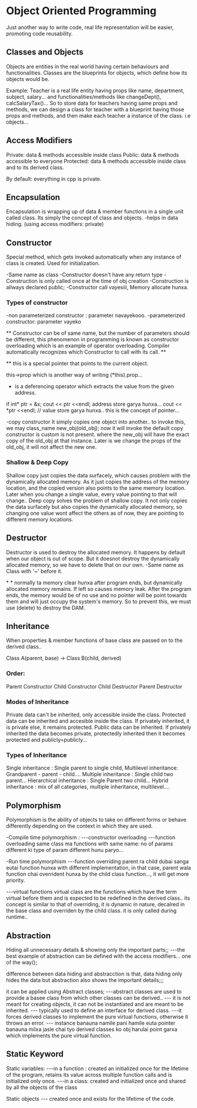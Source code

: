 # Object Oriented Programming

Just another way to write code, real life representation will be easier, promoting code reusability.

## Classes and Objects

Objects are entities in the real world having certain behaviours and functionalities.
Classes are the blueprints for objects, which define how its objects would be.

Example:
Teacher is a real life entity having props like name, department, subject, salary... and functionalities/methods like changeDept(), calcSalaryTax()...
So to store data for teachers having same props and methods, we can design a class for teacher with a blueprint having those props and methods, and then make each teacher a instance of the class. i.e objects...

## Access Modifiers

Private: data & methods accessible inside class
Public: data & methods accessible to everyone
Protected: data & methods accessible inside class and to its derived class.

By default: everything in cpp is private.

## Encapsulation

Encapsulation is wrapping up of data & member functions in a single unit called class. Its simply the concept of class and objects.
-helps in data hiding. (using access modifiers: private)

## Constructor

Special method, which gets invoked automatically when any instance of class is created. Used for initialization.

-Same name as class
-Constructor doesn't have any return type
-Construction is only called once at the time of obj creation
-Construction is allways declared public;
-Constructor call vayesiii, Memory allocate hunxa.

### Types of constructor

-non parameterized constructor : parameter navayekooo.
-parameterized constructor: parameter vayeko

** Constructor can be of same name, but the number of parameters should be different, this phenomenon in programming is known as constructor overloading which is an example of operator overloading. Compiler automatically recognizes which Constructor to call with its call. **

\*\*
this is a special pointer that points to the current object.

this->prop which is another way of writing (\*this).prop...

- is a deferencing operator which extracts the value from the given address.

if int* ptr = &x;
cout << ptr <<endl; address store garya hunxa...
cout << *ptr <<endl; // value store garya hunxa.. this is the concept of pointer...

-copy constructor
It simply copies one object into another..
to invoke this,
we may class_name new_obj(old_obj);
now it will invoke the default copy constructor is custom is not present.
where the new_obj will have the exact copy of the old_obj at that instance. Later is we change the props of the old_obj, it will not affect the new one.

### Shallow & Deep Copy

Shallow copy just copies the data surfacely, which causes problem with the dynamically allocated memory. As it just copies the address of the memory location, and the copied version also points to the same memory location. Later when you change a single value, every value pointing to that will change..
Deep copy solves the problem of shallow copy. It not only copies the data surfacely but also copies the dynamically allocated memory, so changing one value wont affect the others as of now, they are pointing to different memory locations.

## Destructor

Destructor is used to destroy the allocated memory. It happens by default when our object is out of scope. But it doesnot destroy the dynamically allocated memory, so we have to delete that on our own.
-Same name as Class with '~' before it.

\* \* normally ta memory clear hunxa after program ends, but dynamically allocated memory remains. If left so causes memory leak. After the program ends, the memory would be of no use and no pointer will be point towards them and will just occupy the system's memory. So to prevent this, we must use (delete) to destroy the DAM.

## Inheritance

When properties & member functions of base class are passed on to the derived class..

Class A(parent, base) -> Class B(child, derived)

### Order:
Parent Constructor
Child Constructor
Child Destructor
Parent Destructor

### Modes of Inheritance
Private data can't be inherited, only accessible inside the class.
Protected data can be inherited and accesible inside the class. If privately inherited, it is private else, it remains protected.
Public data can be inherited. If privately inherited the data becomes private, protectedly inherited then it becomes protected and publicly=publicly...

### Types of Inheritance

Single inheritance : Single parent to single child,
Multilevel inheritance: Grandparent - parent - child....
Multiple inheritance : Single child two parent...
Hierarchical inheritance : Single Parent two child...
Hybrid inheritance : mix of all categories, multiple inheritance, multilevel....


## Polymorphism 
Polymorphism is the ability of objects to take on different forms or behave differently depending on the context in which they are used.

-Compile time polymorphism :
---constructor overloading
---function overloading
    same class ma functions with same name: no of params different ki type of param different hunu paryo...

-Run time polymorphism
---function overriding
    parent ra child dubai sanga eutai function hunxa with different implementation, in that case, parent wala function chai overrident hunxa by the child class function..., it will get more priority.

---virtual functions
    virtual class are the functions which have the term virtual before them and is expected to be redefined in the derived class..
    its concept is similar to that of overriding, 
    it is dynamic in nature, decalred in the base class and overriden by the child class. it is only called during runtime..

## Abstraction
Hiding all unnecessary details & showing only the important parts;;
---the best example of abstraction can be defined with the access modifiers... one of the way();

difference between data hiding and abstracction is that, data hiding only hides the data but abstraction also shows the important details;;;

it can be applied using Abstract classes;
---abstract classes are used to provide a basee class from which other classes can be derived..
--- it is not meant for creating objects, it can not be instantiated and are meant to be inherited.
--- typically used to define an interface for derived class.
---it forces derived classes to implement the pure virtual functions, otherwise it throws an error.
--- instance banauna namile pani hamile euta pointer banauna milxa jasle chai tyo derived classes ko obj harulai point garxa which implements the pure virtual function.


## Static Keyword
Static variables:
---in a function : created an initialized once for the lifetime of the program, retains its value across multiple function calls and is initialized only once.
---in a class: created and initialized once and shared by all the objects of the class

Static objects 
--- created once and exists for the lifetime of the code.



